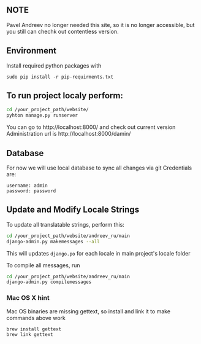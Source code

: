 ## NOTE

Pavel Andreev no longer needed this site, so it is no longer accessible, but you still can chechk out contentless version.

## Environment

Install required python packages with

`sudo pip install -r pip-requirments.txt`

## To run project localy perform:

```bash
cd /your_project_path/website/
pyhton manage.py runserver
```

You can go to http://localhost:8000/ and check out current version  
Administration url is http://localhost:8000/damin/

## Database

For now we will use local database to sync all changes via git
Credentials are:
```
username: admin
password: password
```

## Update and Modify Locale Strings

To update all translatable strings, perform this:

```bash
cd /your_project_path/website/andreev_ru/main
django-admin.py makemessages --all
```

This will updates `django.po` for each locale in main project's locale folder

To compile all messages, run

```bash
cd /your_project_path/website/andreev_ru/main
django-admin.py compilemessages
```

### Mac OS X hint

Mac OS binaries are missing gettext, so install and link it to make commands above work

```bash
brew install gettext
brew link gettext
```
